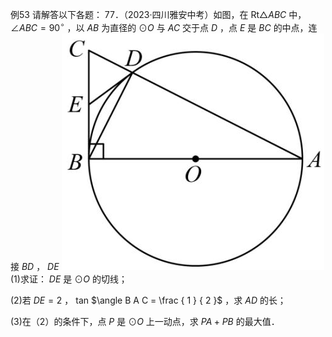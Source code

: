 例53 请解答以下各题： 77．（2023·四川雅安中考）如图，在 $\mathrm { R t } \triangle A B C$ 中， $\angle A B C = 9 0 ^ { \circ }$ ，以 $A B$ 为直径的 $\odot O$ 与 $A C$ 交于点 $D$ ，点 $E$ 是 $B C$ 的中点，连接 $B D$ ， $D E$
![](<../../qs_image_DB/专题3-6__圆的综合（27类题型）（解析版）/c4861fc7a3668b9b71bdb4f2b9d8725b390c47ea418a37de101ad2aaa24734ba.jpg>)
(1)求证： $D E$ 是 $\odot O$ 的切线；

(2)若 $D E = 2$ ， tan $\angle B A C = \frac { 1 } { 2 }$ ，求 $A D$ 的长；

(3)在（2）的条件下，点 $P$ 是 $\odot O$ 上一动点，求 $P A + P B$ 的最大值．
